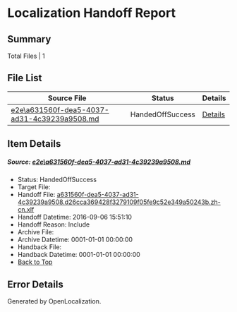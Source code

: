 # <a name='report-top'></a> Localization Handoff Report

## Summary
 Total Files | 1

## File List
 Source File | Status | Details 
 ----------- | ------ | ------- 
 [e2e\a631560f-dea5-4037-ad31-4c39239a9508.md](https://github.com/OpenLocalizationTestOrg/ol-test0/blob/b164b25d7e2b014f0bbbcd4b5b7647d28ea59cd8/e2e/a631560f-dea5-4037-ad31-4c39239a9508.md) | HandedOffSuccess | [Details](#5230ab46bed07be609d92f2a6e5de268a0f3c7c54)

## Item Details
##### <a name='5230ab46bed07be609d92f2a6e5de268a0f3c7c54'></a> Source: [e2e\a631560f-dea5-4037-ad31-4c39239a9508.md](https://github.com/OpenLocalizationTestOrg/ol-test0/blob/b164b25d7e2b014f0bbbcd4b5b7647d28ea59cd8/e2e/a631560f-dea5-4037-ad31-4c39239a9508.md)
* Status: HandedOffSuccess
* Target File: 
* Handoff File: [a631560f-dea5-4037-ad31-4c39239a9508.d26cca369428f3279109f05fe9c52e349a50243b.zh-cn.xlf](https://github.com/OpenLocalizationTestOrg/ol-test0-handoff/blob/c0d8fd03bc00421a382201ac47f7522886cb4c35/ol-handoff/OpenLocalizationTestOrg/ol-test0-zhcn/ci/ht/a631560f-dea5-4037-ad31-4c39239a9508.d26cca369428f3279109f05fe9c52e349a50243b.zh-cn.xlf)
* Handoff Datetime: 2016-09-06 15:51:10
* Handoff Reason: Include
* Archive File: 
* Archive Datetime: 0001-01-01 00:00:00
* Handback File: 
* Handback Datetime: 0001-01-01 00:00:00
* [Back to Top](#report-top)


## Error Details

Generated by OpenLocalization.
